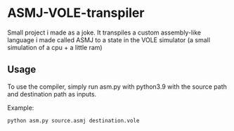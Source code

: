 # ASMJ-VOLE-transpiler

Small project i made as a joke.
It transpiles a custom assembly-like language i made called ASMJ to a state in the VOLE simulator (a small simulation of a cpu + a little ram)

## Usage
To use the compiler, simply run asm.py with python3.9 with the source path and destination path as inputs.

Example:
```
python asm.py source.asmj destination.vole
```

